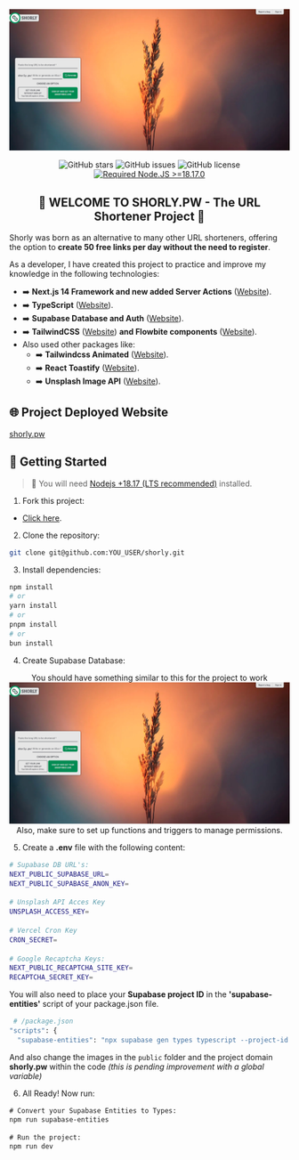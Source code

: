 <div align="center">

<a href="https://shorly.pw">
<img src="./public/images/banner.jpg" />
</a>

<p></p>

![GitHub stars](https://img.shields.io/github/stars/novopowa/shorly)
![GitHub issues](https://img.shields.io/github/issues/novopowa/shorly)
![GitHub license](https://img.shields.io/github/license/novopowa/shorly)
[![Required Node.JS >=18.17.0](https://img.shields.io/static/v1?label=node&message=%20%3E=18.17.0&logo=node.js&color=3f893e)](https://nodejs.org/about/releases)

## 🔗 WELCOME TO SHORLY.PW - The URL Shortener Project 🔗

</div>

Shorly was born as an alternative to many other URL shorteners, offering the option to **create 50 free links per day without the need to register**.

As a developer, I have created this project to practice and improve my knowledge in the following technologies:

- ➡️ **Next.js 14 Framework and new added Server Actions** ([Website](https://nextjs.org/)).
- ➡️ **TypeScript** ([Website](https://www.typescriptlang.org/)).
- ➡️ **Supabase Database and Auth** ([Website](https://supabase.com/)).
- ➡️ **TailwindCSS** ([Website](https://tailwindcss.com)) **and Flowbite components** ([Website](https://flowbite.com/docs/components/)).
- Also used other packages like:
  - ➡️ **Tailwindcss Animated** ([Website](https://www.tailwindcss-animated.com/)).
  - ➡️ **React Toastify** ([Website](https://fkhadra.github.io/react-toastify)).
  - ➡️ **Unsplash Image API** ([Website](https://unsplash.com/developers)).

## 🌐 Project Deployed Website

[shorly.pw](https://shorly.pw)

## 🚀 Getting Started

> 🚨 You will need [Nodejs +18.17 (LTS recommended)](https://nodejs.org/en/) installed.

1. Fork this project:

- [Click here](https://github.com/novopowa/shorly/fork).

2. Clone the repository:

```bash
git clone git@github.com:YOU_USER/shorly.git
```

3. Install dependencies:

```bash
npm install
# or
yarn install
# or
pnpm install
# or
bun install
```

4. Create Supabase Database:

<div align="center">
You should have something similar to this for the project to work
<a href="https://shorly.pw">
<img src="./public/images/banner.jpg" />
</a>
Also, make sure to set up functions and triggers to manage permissions.
</div>

5. Create a **.env** file with the following content:

```bash
# Supabase DB URL's:
NEXT_PUBLIC_SUPABASE_URL=
NEXT_PUBLIC_SUPABASE_ANON_KEY=

# Unsplash API Acces Key
UNSPLASH_ACCESS_KEY=

# Vercel Cron Key
CRON_SECRET=

# Google Recaptcha Keys:
NEXT_PUBLIC_RECAPTCHA_SITE_KEY=
RECAPTCHA_SECRET_KEY=
```

You will also need to place your **Supabase project ID** in the **'supabase-entities'** script of your package.json file.

```bash
 # /package.json
"scripts": {
  "supabase-entities": "npx supabase gen types typescript --project-id [id] > ./app/types/database.ts"
```

And also change the images in the `public` folder and the project domain **shorly.pw** within the code _(this is pending improvement with a global variable)_

6. All Ready! Now run:

```
# Convert your Supabase Entities to Types:
npm run supabase-entities

# Run the project:
npm run dev
```
